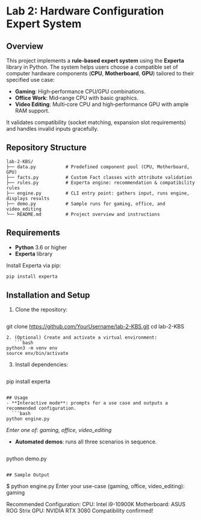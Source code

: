 # Lab 2: Hardware Configuration Expert System

## Overview
This project implements a **rule‑based expert system** using the **Experta** library in Python. The system helps users choose a compatible set of computer hardware components (**CPU**, **Motherboard**, **GPU**) tailored to their specified use case:

- **Gaming**: High‑performance CPU/GPU combinations.
- **Office Work**: Mid‑range CPU with basic graphics.
- **Video Editing**: Multi‑core CPU and high‑performance GPU with ample RAM support.

It validates compatibility (socket matching, expansion slot requirements) and handles invalid inputs gracefully.

## Repository Structure
```
lab‑2‑KBS/
├── data.py           # Predefined component pool (CPU, Motherboard, GPU)
├── facts.py          # Custom Fact classes with attribute validation
├── rules.py          # Experta engine: recommendation & compatibility rules
├── engine.py         # CLI entry point: gathers input, runs engine, displays results
├── demo.py           # Sample runs for gaming, office, and video_editing
└── README.md         # Project overview and instructions
```

## Requirements
- **Python** 3.6 or higher
- **Experta** library

Install Experta via pip:
```bash
pip install experta
```

## Installation and Setup
1. Clone the repository:
   ```bash
git clone https://github.com/YourUsername/lab-2-KBS.git
cd lab-2-KBS
```
2. (Optional) Create and activate a virtual environment:
   ```bash
python3 -m venv env
source env/bin/activate
```
3. Install dependencies:
   ```bash
pip install experta
```

## Usage
- **Interactive mode**: prompts for a use case and outputs a recommended configuration.
  ```bash
python engine.py
```  
  _Enter one of: gaming, office, video_editing_  

- **Automated demos**: runs all three scenarios in sequence.
  ```bash
python demo.py
```

## Sample Output
```
$ python engine.py
Enter your use-case (gaming, office, video_editing): gaming

Recommended Configuration:
 CPU: Intel i9-10900K
 Motherboard: ASUS ROG Strix
 GPU: NVIDIA RTX 3080
Compatibility confirmed!
```
